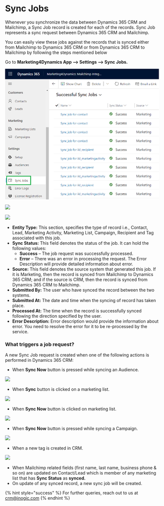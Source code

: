 # Sync Jobs

Whenever you synchronize the data between Dynamics 365 CRM and Mailchimp, a Sync Job record is created for each of the records. Sync Job represents a sync request between Dynamics 365 CRM and Mailchimp.&#x20;

You can easily view these jobs against the records that is synced either from Mailchimp to Dynamics 365 CRM or from Dynamics 365 CRM to Mailchimp by following the steps mentioned below

Go to **Marketing4Dynamics App --> Settings --> Sync Jobs.**

![](<../../.gitbook/assets/Sync Jobs.png>)



![](<../../.gitbook/assets/Sync Jobs\_2.png>)

![](<../../.gitbook/assets/Sync Jobs\_3.png>)

* **Entity Type:** This section, specifies the type of record i.e., Contact, Lead, Marketing Activity, Marketing List, Campaign, Recipient and Tag associated with this job.&#x20;
* **Sync Status:** This field denotes the status of the job. It can hold the following values:&#x20;
  * **Success** – The job request was successfully processed.&#x20;
  * **Error** – There was an error in processing the request. The Error Description will provide detailed information about error.&#x20;
* **Source:** This field denotes the source system that generated this job. If it is Marketing, then the record is synced from Mailchimp to Dynamics 365 CRM; and if the source is CRM, then the record is synced from Dynamics 365 CRM to Mailchimp.&#x20;
* **Submitted By:** The user who have synced the record between the two systems.&#x20;
* **Submitted At:** The date and time when the syncing of record has taken place.
* **Processed At:** The time when the record is successfully synced following the direction specified by the user.&#x20;
* **Error Description:** Error description would provide the information about error. You need to resolve the error for it to be re-processed by the service.

### What triggers a job request?

A new Sync Job request is created when one of the following actions is performed in Dynamics 365 CRM:

* When **Sync Now** button is pressed while syncing an Audience.

![](<../../.gitbook/assets/Sync Jobs\_4.png>)

* When **Sync** button is clicked on a marketing list.

![](<../../.gitbook/assets/Sync Jobs\_5.png>)

* When **Sync Now** button is clicked on marketing list.

![](<../../.gitbook/assets/Sync Jobs\_6.png>)

* When **Sync Now** button is pressed while syncing a Campaign.

![](<../../.gitbook/assets/Sync Jobs\_7.png>)

* When a new tag is created in CRM.

![](<../../.gitbook/assets/Sync Jobs\_8.png>)

* When Mailchimp related fields (first name, last name, business phone & so on) are updated on Contact/Lead which is member of any marketing list that has **Sync Status** as **synced.**&#x20;
* On update of any synced record, a new sync job will be created.



{% hint style="success" %}
For further queries, reach out to us at [crm@inogic.com](mailto:crm@inogic.com)
{% endhint %}
